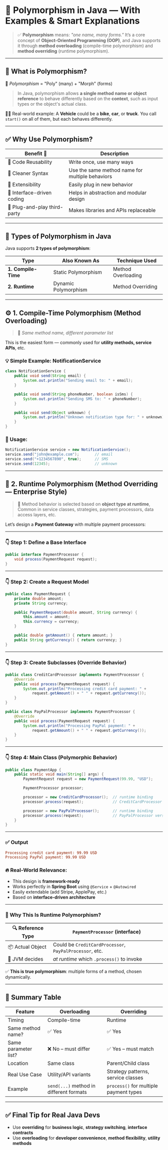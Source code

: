 # 🧬 Polymorphism in Java — With Examples & Smart Explanations

> ✅ **Polymorphism** means: _"one name, many forms."_
> It’s a core concept of **Object-Oriented Programming (OOP)**, and Java supports it through **method overloading** (compile-time polymorphism) and **method overriding** (runtime polymorphism).

---

## 🚦 What is Polymorphism?

📖 _Polymorphism_ = "Poly" (many) + "Morph" (forms)

> In Java, polymorphism allows **a single method name or object reference** to behave differently based on the **context**, such as input types or the object's actual class.

👨‍🔧 Real-world example:
A **Vehicle** could be a **bike**, **car**, or **truck**. You call `start()` on all of them, but each behaves differently.

---

## ✅ Why Use Polymorphism?

| Benefit 🧠                   | Description                                     |
| ---------------------------- | ----------------------------------------------- |
| 🔁 Code Reusability          | Write once, use many ways                       |
| 🧼 Cleaner Syntax            | Use the same method name for multiple behaviors |
| 🔗 Extensibility             | Easily plug in new behavior                     |
| 🎯 Interface-driven coding   | Helps in abstraction and modular design         |
| 🧪 Plug-and-play third-party | Makes libraries and APIs replaceable            |

---

## 🧰 Types of Polymorphism in Java

Java supports **2 types of polymorphism**:

| Type                | Also Known As        | Technique Used     |
| ------------------- | -------------------- | ------------------ |
| **1. Compile-Time** | Static Polymorphism  | Method Overloading |
| **2. Runtime**      | Dynamic Polymorphism | Method Overriding  |

---

## ⚙️ 1. Compile-Time Polymorphism (Method Overloading)

> 📌 _Same method name, different parameter list_

This is the easiest form — commonly used for **utility methods, service APIs**, etc.

### 💡 Simple Example: NotificationService

```java
class NotificationService {
    public void send(String email) {
        System.out.println("Sending email to: " + email);
    }

    public void send(String phoneNumber, boolean isSms) {
        System.out.println("Sending SMS to: " + phoneNumber);
    }

    public void send(Object unknown) {
        System.out.println("Unknown notification type for: " + unknown);
    }
}
```

### 🧪 Usage:

```java
NotificationService service = new NotificationService();
service.send("john@example.com");       // email
service.send("+1234567890", true);      // SMS
service.send(12345);                    // unknown
```

---

## 🧠 2. Runtime Polymorphism (Method Overriding — Enterprise Style)

> 📌 Method behavior is selected based on **object type at runtime**,
> Common in service classes, strategies, payment processors, data access layers, etc.

Let’s design a **Payment Gateway** with multiple payment processors:

---

### 👇 Step 1: Define a Base Interface

```java
public interface PaymentProcessor {
    void process(PaymentRequest request);
}
```

---

### 👇 Step 2: Create a Request Model

```java
public class PaymentRequest {
    private double amount;
    private String currency;

    public PaymentRequest(double amount, String currency) {
        this.amount = amount;
        this.currency = currency;
    }

    public double getAmount() { return amount; }
    public String getCurrency() { return currency; }
}
```

---

### 👇 Step 3: Create Subclasses (Override Behavior)

```java
public class CreditCardProcessor implements PaymentProcessor {
    @Override
    public void process(PaymentRequest request) {
        System.out.println("Processing credit card payment: " +
            request.getAmount() + " " + request.getCurrency());
    }
}

public class PayPalProcessor implements PaymentProcessor {
    @Override
    public void process(PaymentRequest request) {
        System.out.println("Processing PayPal payment: " +
            request.getAmount() + " " + request.getCurrency());
    }
}
```

---

### 👇 Step 4: Main Class (Polymorphic Behavior)

```java
public class PaymentApp {
    public static void main(String[] args) {
        PaymentRequest request = new PaymentRequest(99.99, "USD");

        PaymentProcessor processor;

        processor = new CreditCardProcessor();  // runtime binding
        processor.process(request);             // CreditCardProcessor version

        processor = new PayPalProcessor();      // runtime binding
        processor.process(request);             // PayPalProcessor version
    }
}
```

---

### ✅ Output

```ini
Processing credit card payment: 99.99 USD
Processing PayPal payment: 99.99 USD
```

### 🔥 Real-World Relevance:

- This design is **framework-ready**
- Works perfectly in **Spring Boot** using `@Service` + `@Autowired`
- Easily extendable (add Stripe, ApplePay, etc.)
- Based on **interface-driven architecture**

---

### 🧠 Why This Is Runtime Polymorphism?

| 🔍 Reference Type | `PaymentProcessor` (interface)                          |
| ----------------- | ------------------------------------------------------- |
| 📦 Actual Object  | Could be `CreditCardProcessor`, `PayPalProcessor`, etc. |
| 🤖 JVM decides    | _at runtime_ which `.process()` to invoke               |

✅ **This is true polymorphism**: multiple forms of a method, chosen dynamically.

---

## 🔄 Summary Table

| Feature              | Overloading                             | Overriding                             |
| -------------------- | --------------------------------------- | -------------------------------------- |
| Timing               | Compile-time                            | Runtime                                |
| Same method name?    | ✅ Yes                                  | ✅ Yes                                 |
| Same parameter list? | ❌ No – must differ                     | ✅ Yes – must match                    |
| Location             | Same class                              | Parent/Child class                     |
| Real Use Case        | Utility/API variants                    | Strategy patterns, service classes     |
| Example              | `send(...)` method in different formats | `process()` for multiple payment types |

---

## ✅ Final Tip for Real Java Devs

- Use **overriding** for **business logic**, **strategy switching**, **interface contracts**
- Use **overloading** for **developer convenience**, **method flexibility**, **utility methods**
